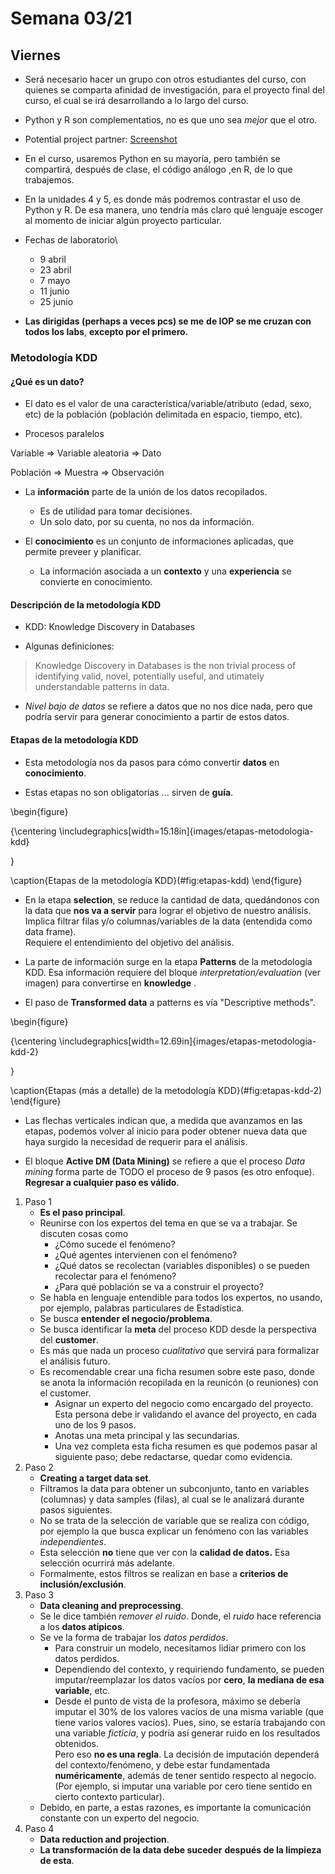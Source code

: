 # Semana 03/21

## Viernes

- Será necesario hacer un grupo con otros
estudiantes del curso, con quienes se 
comparta afinidad de investigación, para
el proyecto final del curso, el cual se
irá desarrollando a lo largo del curso.

- Python y R son complementatios, no
es que uno sea _mejor_ que el otro.

- Potential project partner:
[Screenshot](C:/Users/HP/Pictures/Screenshots/Captura%20de%20pantalla%20(2118).png)

- En el curso, usaremos Python en su mayoría,
pero también se compartirá, después de clase,
el código análogo ,en R, de lo que trabajemos.

- En la unidades 4 y 5, es donde más podremos
contrastar el uso de Python y R. De esa manera,
uno tendría más claro qué lenguaje escoger al
momento de iniciar algún proyecto particular.

- Fechas de laboratorio\
    - 9 abril
    - 23 abril
    - 7 mayo
    - 11 junio
    - 25 junio

- **Las dirigidas (perhaps a veces pcs) se me**
**de IOP se me cruzan con todos los labs**,
**excepto por el primero.** 

### Metodología KDD

#### ¿Qué es un dato?

- El dato es el valor de una
característica/variable/atributo
(edad, sexo, etc) de la población 
(población delimitada en espacio, tiempo, etc).

- Procesos paralelos

Variable 
$\Rightarrow$ 
Variable aleatoria
$\Rightarrow$ 
Dato

Población
$\Rightarrow$ 
Muestra
$\Rightarrow$ 
Observación

- La **información** parte de la unión
de los datos recopilados.
    - Es de utilidad para tomar decisiones.
    - Un solo dato, por su cuenta,
    no nos da información.

- El **conocimiento** es un conjunto de informaciones
aplicadas, que permite preveer y planificar.
    - La información asociada a un **contexto** y una
     **experiencia** se convierte en conocimiento.

#### Descripción de la metodología KDD

- KDD: Knowledge Discovery in Databases

- Algunas definiciones:

> Knowledge Discovery in Databases is
> the non trivial process of identifying
> valid, novel, potentially useful, and
> utimately understandable patterns in data.

- _Nivel bajo de datos_ se refiere a datos que
no nos dice nada, pero que podría servir para
generar conocimiento a partir de estos datos.

#### Etapas de la metodología KDD

- Esta metodología nos da pasos para cómo
convertir **datos** en **conocimiento**.

- Estas etapas no son obligatorias ...
sirven de **guía**.

\begin{figure}

{\centering \includegraphics[width=15.18in]{images/etapas-metodologia-kdd} 

}

\caption{Etapas de la metodología KDD}(\#fig:etapas-kdd)
\end{figure}

- En la etapa **selection**, se reduce la cantidad de data,
quedándonos con la data que **nos va a servir** para lograr
el objetivo de nuestro análisis. \
Implica filtrar filas y/o columnas/variables de la data 
(entendida como data frame). \
Requiere el entendimiento del objetivo del análisis.

- La parte de información surge en la etapa
**Patterns** de la metodología KDD.
Esa información requiere del bloque 
_interpretation/evaluation_ (ver imagen)
para convertirse en **knowledge** .

- El paso de **Transformed data** a 
patterns es vía "Descriptive methods".

\begin{figure}

{\centering \includegraphics[width=12.69in]{images/etapas-metodologia-kdd-2} 

}

\caption{Etapas (más a detalle) de la metodología KDD}(\#fig:etapas-kdd-2)
\end{figure}

- Las flechas verticales indican que, a medida que avanzamos
en las etapas, podemos volver al inicio para poder obtener
nueva data que haya surgido la necesidad de requerir
para el análisis.

- El bloque **Active DM (Data Mining)**
se refiere a que el proceso _Data mining_
forma parte de TODO el proceso de 9 pasos 
(es otro enfoque). \
**Regresar a cualquier paso es válido**.


1. Paso 1
    - **Es el paso principal**.
    - Reunirse con los expertos del tema
    en que se va a trabajar.
    Se discuten cosas como
        - ¿Cómo sucede el fenómeno?
        - ¿Qué agentes intervienen con el fenómeno?
        - ¿Qué datos se recolectan 
        (variables disponibles) o se pueden recolectar
        para el fenómeno?
        - ¿Para qué población se va a construir
        el proyecto?
    - Se habla en lenguaje entendible
    para todos los expertos, no usando, por
    ejemplo, palabras particulares de Estadística.
    - Se busca **entender el negocio/problema**.
    - Se busca identificar la **meta** del proceso 
    KDD desde la perspectiva del **customer**.
    - Es más que nada un proceso _cualitativo_
    que servirá para formalizar el análisis futuro.
    - Es recomendable crear una ficha resumen sobre
    este paso, donde se anota la información
    recopilada en la reunicón (o reuniones) con
    el customer. 
        - Asignar un experto del negocio como
        encargado del proyecto. Esta persona debe
        ir validando el avance del proyecto, en
        cada uno de los 9 pasos.
        - Anotas una meta principal y las secundarias.
        - Una vez completa esta ficha resumen es
        que podemos pasar al siguiente paso; debe
        redactarse, quedar como evidencia.
1. Paso 2
    - **Creating a target data set**.
    - Filtramos la data para obtener un
    subconjunto, tanto en variables (columnas)
    y data samples (filas), al cual se le 
    analizará durante pasos siguientes.
    - No se trata de la selección de variable
    que se realiza con código, por ejemplo la
    que busca explicar un fenómeno con las 
    variables _independientes_.
    - Esta selección **no** tiene que ver con
    la **calidad de datos.** Esa selección
    ocurrirá más adelante.
    - Formalmente, estos filtros se realizan en base a 
    **criterios de inclusión/exclusión**.
1. Paso 3
    - **Data cleaning and preprocessing**.
    - Se le dice también _remover el ruido_.
    Donde, el _ruido_ hace referencia a los
    **datos atípicos**.
    - Se ve la forma de trabajar los _datos perdidos_.
        - Para construir un modelo, necesitamos lidiar
        primero con los datos perdidos.
        - Dependiendo del contexto, y requiriendo
        fundamento, se pueden imputar/reemplazar los datos
        vacíos por **cero**, **la mediana de esa variable**,
        etc.
        - Desde el punto de vista de la profesora, máximo
        se debería imputar el 30% de los valores vacíos de
        una misma variable (que tiene varios valores vacíos).
        Pues, sino, se estaría trabajando con una variable
        _ficticia_, y podría así generar ruido en los
        resultados obtenidos. \
        Pero eso **no es una regla**. La decisión de
        imputación dependerá del contexto/fenómeno, y
        debe estar fundamentada **numéricamente**,
        además de tener sentido respecto al negocio. \
        (Por ejemplo, si imputar una variable por cero
        tiene sentido en cierto contexto particular).
    - Debido, en parte, a estas razones, es importante
    la comunicación constante con un experto del negocio.
1. Paso 4
    - **Data reduction and projection**.
    - **La transformación de la data debe suceder**
    **después de la limpieza de esta**.
